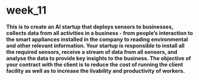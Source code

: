 # week_11
**This is to create an AI startup that deploys sensors to
businesses, collects data from all activities in a business - from people’s interaction to
the smart appliances installed in the company to reading environmental and other
relevant information. Your startup is responsible to install all the required sensors,
receive a stream of data from all sensors, and analyse the data to provide key insights
to the business. The objective of your contract with the client is to reduce the cost of
running the client facility as well as to increase the livability and productivity of
workers.**

